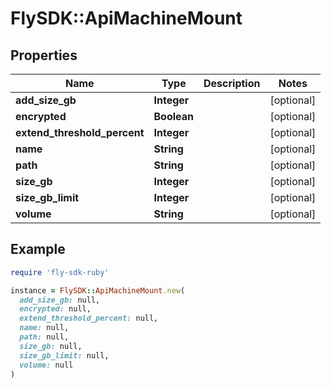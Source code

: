 # FlySDK::ApiMachineMount

## Properties

| Name | Type | Description | Notes |
| ---- | ---- | ----------- | ----- |
| **add_size_gb** | **Integer** |  | [optional] |
| **encrypted** | **Boolean** |  | [optional] |
| **extend_threshold_percent** | **Integer** |  | [optional] |
| **name** | **String** |  | [optional] |
| **path** | **String** |  | [optional] |
| **size_gb** | **Integer** |  | [optional] |
| **size_gb_limit** | **Integer** |  | [optional] |
| **volume** | **String** |  | [optional] |

## Example

```ruby
require 'fly-sdk-ruby'

instance = FlySDK::ApiMachineMount.new(
  add_size_gb: null,
  encrypted: null,
  extend_threshold_percent: null,
  name: null,
  path: null,
  size_gb: null,
  size_gb_limit: null,
  volume: null
)
```

